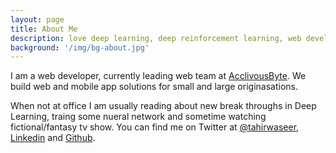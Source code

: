 ```yaml
---
layout: page
title: About Me
description: love deep learning, deep reinforcement learning, web development
background: '/img/bg-about.jpg'
---
```


I am a web developer, currently leading web team at [AcclivousByte](http://acclivousbyte.com/). We build web and mobile app solutions for small and large originasations.

When not at office I am usually reading about new break throughs in Deep Learning, traing some nueral network and sometime watching fictional/fantasy tv show. You can find me on Twitter at [@tahirwaseer](http://twitter.com/tahirwaseer), [Linkedin](https://pk.linkedin.com/in/tahir-waseer) and [Github](https://github.com/tahirwaseer).